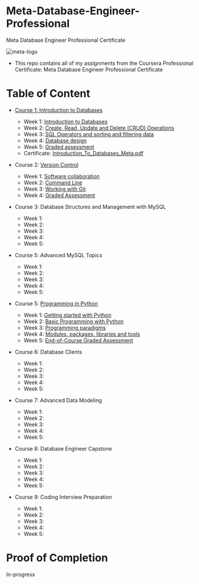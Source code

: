 # Meta-Database-Engineer-Professional
Meta Database Engineer Professional Certificate

![meta-logo](https://github.com/Memmes27/Meta-Database-Engineer-Professional/assets/63331353/5cbd45aa-c538-4e18-b4af-df3d25f03d90)


- This repo contains all of my assignments from the Coursera Professional Certificate: Meta Database Engineer Professional Certificate
# Table of Content
- [Course 1: Introduction to Databases](https://github.com/Memmes27/Meta-Database-Engineer-Professional/tree/main/Course%201%20-%20Introduction%20to%20Databases)
  - Week 1: [Introduction to Databases](https://github.com/Memmes27/Meta-Database-Engineer-Professional/tree/main/Course%201%20-%20Introduction%20to%20Databases/Week%201%20-%20Introduction%20to%20Databases)
  - Week 2: [Create, Read, Update and Delete (CRUD) Operations](https://github.com/Memmes27/Meta-Database-Engineer-Professional/tree/main/Course%201%20-%20Introduction%20to%20Databases/Week%202%20-%20Create%2C%20Read%2C%20Update%20and%20Delete%20(CRUD)%20Operations)
  - Week 3: [SQL Operators and sorting and filtering data](https://github.com/Memmes27/Meta-Database-Engineer-Professional/tree/main/Course%201%20-%20Introduction%20to%20Databases/Week%203%20-%20SQL%20Operators%20and%20sorting%20and%20filtering%20data)
  - Week 4: [Database design](https://github.com/Memmes27/Meta-Database-Engineer-Professional/tree/main/Course%201%20-%20Introduction%20to%20Databases/Week%204%20-%20Database%20design)
  - Week 5: [Graded assessment](https://github.com/Memmes27/Meta-Database-Engineer-Professional/tree/main/Course%201%20-%20Introduction%20to%20Databases/Week%205%20-%20Graded%20assessment)
  - Certificate: [Introduction_To_Databases_Meta.pdf](https://github.com/Memmes27/Meta-Database-Engineer-Professional/files/12352974/Introduction_To_Databases_Meta.pdf)

- Course 2: [Version Control](https://github.com/Memmes27/Meta-Database-Engineer-Professional/tree/main/Course%202%20-%20Version%20Control)
  - Week 1: [Software collaboration](https://github.com/Memmes27/Meta-Database-Engineer-Professional/tree/main/Course%202%20-%20Version%20Control/Week%201%20-%20Software%20collaboration)
  - Week 2: [Command Line](https://github.com/Memmes27/Meta-Database-Engineer-Professional/tree/main/Course%202%20-%20Version%20Control/Week%202%20-%20Command%20Line)
  - Week 3: [Working with Git](https://github.com/Memmes27/Meta-Database-Engineer-Professional/tree/main/Course%202%20-%20Version%20Control/Week%203%20-%20Working%20with%20Git)
  - Week 4: [Graded Assessment](https://github.com/Memmes27/Meta-Database-Engineer-Professional/tree/main/Course%202%20-%20Version%20Control/Week%204%20-%20Graded%20Assessment)
- Course 3: Database Structures and Management with MySQL
  - Week 1:
  - Week 2:
  - Week 3:
  - Week 4:
  - Week 5:
- Course 5: Advanced MySQL Topics
  - Week 1:
  - Week 2:
  - Week 3:
  - Week 4:
  - Week 5:
- Course 5: [Programming in Python](https://github.com/Memmes27/Meta-Database-Engineer-Professional/tree/main/Course%205%20-%20Programming%20in%20Python)
  - Week 1: [Getting started with Python](https://github.com/Memmes27/Meta-Database-Engineer-Professional/tree/main/Course%205%20-%20Programming%20in%20Python/Week%201%20-%20Getting%20started%20with%20Python)
  - Week 2: [Basic Programming with Python](https://github.com/Memmes27/Meta-Database-Engineer-Professional/tree/main/Course%205%20-%20Programming%20in%20Python/Week%202%20-%20Basic%20Programming%20with%20Python)
  - Week 3: [Programming paradigms](https://github.com/Memmes27/Meta-Database-Engineer-Professional/tree/main/Course%205%20-%20Programming%20in%20Python/Week%203%20-%20Programming%20paradigms)
  - Week 4: [Modules, packages, libraries and tools](https://github.com/Memmes27/Meta-Database-Engineer-Professional/tree/main/Course%205%20-%20Programming%20in%20Python/Week%204%20-%20Modules%2C%20packages%2C%20libraries%20and%20tools)
  - Week 5: [End-of-Course Graded Assessment](https://github.com/Memmes27/Meta-Database-Engineer-Professional/tree/main/Course%205%20-%20Programming%20in%20Python/Week%205%20-%20End-of-Course%20Graded%20Assessment)
- Course 6: Database Clients 
  - Week 1:
  - Week 2:
  - Week 3:
  - Week 4:
  - Week 5:
- Course 7: Advanced Data Modeling 
  - Week 1:
  - Week 2:
  - Week 3:
  - Week 4:
  - Week 5:
- Course 8: Database Engineer Capstone 
  - Week 1:
  - Week 2:
  - Week 3:
  - Week 4:
  - Week 5:
- Course 9: Coding Interview Preparation 
  - Week 1:
  - Week 2:
  - Week 3:
  - Week 4:
  - Week 5:
# Proof of Completion
In-progress
